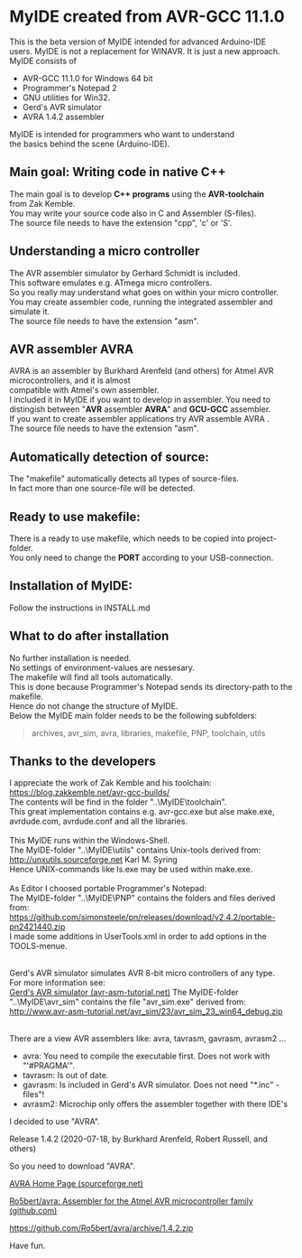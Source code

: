 # MyIDE created from AVR-GCC 11.1.0 
This is the beta version of MyIDE intended for advanced Arduino-IDE<br>
users. MyIDE is not a replacement for WINAVR. It is just a new approach.<br>
MyIDE consists of <br>
* AVR-GCC 11.1.0 for Windows 64 bit
* Programmer's Notepad 2
* GNU utilities for Win32.<br>
* Gerd's AVR simulator
* AVRA 1.4.2 assembler

MyIDE is intended for programmers who want to understand<br>
the basics behind the scene (Arduino-IDE).
## Main goal: Writing code in native C++
The main goal is to develop **C++ programs** using the **AVR-toolchain**<br>
from Zak Kemble.<br>
You may write your source code also in C and Assembler (S-files).<br>
The source file needs to have the extension "cpp", 'c' or 'S'.<br>

## Understanding a micro controller
The AVR assembler simulator by Gerhard Schmidt is included.<br>
This software emulates e.g. ATmega micro controllers.<br>
So you really may understand what goes on within your micro controller.<br>
You may create assembler code, running the integrated assembler and simulate it.<br>
The source file needs to have the extension "asm".<br>

## AVR assembler AVRA
AVRA is an assembler by Burkhard Arenfeld (and others) for Atmel AVR microcontrollers, and it is almost<br> compatible with Atmel's own assembler.<br>
I included it in MyIDE if you want to develop in assembler.
You need to distingish between "**AVR** assembler **AVRA**" and **GCU-GCC** assembler.<br>
If you want to create assembler applications try AVR assemble AVRA .<br>
The source file needs to have the extension "asm".<br>

## Automatically detection of source:<br>
The "makefile" automatically detects all types of source-files.<br>
In fact more than one source-file will be detected.<br>

## Ready to use makefile:<br>
There is a ready to use makefile, which needs to be copied into project-folder.<br>
You only need to change the **PORT** according to your USB-connection.
## Installation of MyIDE:<br>
Follow the instructions in INSTALL.md
## What to do after installation
No further installation is needed.<br>
No settings of environment-values are nessesary.<br>
The makefile will find all tools automatically.<br>
This is done because Programmer's Notepad sends its directory-path to the makefile.<br>
Hence do not change the structure of MyIDE.<br>
Below the MyIDE main folder needs to be the following subfolders: <br>
> archives, avr_sim, avra, libraries, makefile, PNP, toolchain, utils<br>

## Thanks to the developers<br>
I appreciate the work of Zak Kemble and his toolchain:<br>
https://blog.zakkemble.net/avr-gcc-builds/<br>
The contents will be find in the folder "..\MyIDE\toolchain".<br>
This great implementation contains e.g. avr-gcc.exe but alse make.exe,<br>
avrdude.com, avrdude.conf and all the libraries.<br>
<br>
This MyIDE runs within the Windows-Shell.<br>
The MyIDE-folder "..\MyIDE\utils" contains Unix-tools derived from:<br>
http://unxutils.sourceforge.net Karl M. Syring<br>
Hence UNIX-commands like ls.exe may be used within make.exe.<br>
<br>
As Editor I choosed portable Programmer's Notepad:<br>
The MyIDE-folder "..\MyIDE\PNP" contains the folders and files derived from:<br>
https://github.com/simonsteele/pn/releases/download/v2.4.2/portable-pn2421440.zip<br>
I made some additions in UserTools.xml in order to add options in the TOOLS-menue.<br>
<br>

Gerd's AVR simulator simulates AVR 8-bit micro controllers of any type.<br>
For more information see: <br>
[Gerd's AVR simulator (avr-asm-tutorial.net)](http://www.avr-asm-tutorial.net/avr_sim/index_en.html)
The MyIDE-folder "..\MyIDE\avr_sim" contains the file "avr_sim.exe" derived from:<br>
http://www.avr-asm-tutorial.net/avr_sim/23/avr_sim_23_win64_debug.zip<br><br>

There are a view AVR assemblers like: avra, tavrasm, gavrasm, avrasm2 ...<br>

- avra: You need to compile the executable first. Does not work with "'#PRAGMA'".<br>
- tavrasm: Is out of date.<br>
- gavrasm: Is included in Gerd's AVR simulator. Does not need "*.inc" -files"!<br>
- avrasm2: Microchip only offers the assembler together with there IDE's<br>

I decided to use "AVRA".<br>

Release 1.4.2 (2020-07-18, by Burkhard Arenfeld, Robert Russell, and others)<br>

So you need to download "AVRA".<br>

[AVRA Home Page (sourceforge.net)](http://avra.sourceforge.net/)

[Ro5bert/avra: Assembler for the Atmel AVR microcontroller family (github.com)](https://github.com/Ro5bert/avra)

https://github.com/Ro5bert/avra/archive/1.4.2.zip




Have fun.

